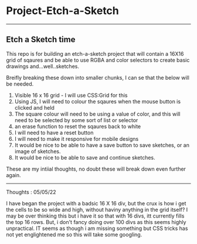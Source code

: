 # Project-Etch-a-Sketch

<hr>

<h2> Etch a Sketch time </h2>

This repo is for building an etch-a-sketch project that will contain a 16X16 grid of sqaures and be able to use RGBA and color selectors to create basic drawings and...well..sketches. 

Breifly breaking these down into smaller chunks, I can se that the below will be needed. 

<ol>
  <li>Visible 16 x 16 grid - I will use CSS:Grid for this </li> 
  <li>Using JS, I will need to colour the sqaures when the mouse button is clicked and held </li> 
  <li> The square colour will need to be using a value of color, and this will need to be selected by some sort of list or selector </li> 
  <li> an erase function to reset the sqaures back to white </li> 
  <li> I will need to have a reset button</li> 
  <li> I will need to make it responsive for mobile designs </li> 
  <li> It would be nice to be able to have a save button to save sketches, or an image of sketches. </li> 
  <li> It would be nice to be able to save and continue sketches. </li>
 </ol>
  
  These are my intiial thoughts, no doubt these will break down even further again. 
  
  <hr> 
  
  Thoughts : 05/05/22 
  
 I have began the project with a badsic 16 X 16 div, but the crux is how i get the cells to be so wide and high, without haviny anything in the grid itself? I may be over thinking this but i have it so that with 16 divs, itt currently fills the top 16 rows. But, i don't fancy doing over 100 divs as this seems highly unpractical. IT seems as though i am missing something but CSS tricks has not yet englightened me so this will take some googling. 
